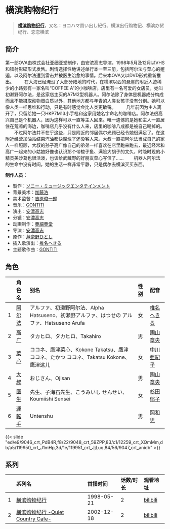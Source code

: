 # 横滨购物纪行


> <u>**[横滨购物纪行](https://bgm.tv/subject/9713)**</u>，又名：ヨコハマ買い出し紀行、横滨出行购物记、横滨办货纪行、恋恋横滨

## 简介

第一部OVA由株式会社亚细亚堂制作，由安浓高志导演，1998年5月及12月以VHS和镭射影碟形式发售。剧情选择性地讲述单行本一至三册，包括阿尔法与菜心的邂逅，以及阿尔法遭到雷击并被医生治愈的事情。后来本OVA又以DVD形式重新推出。
　　在大海已经淹没了大部分陆地的时代，在横滨以西的悬崖的附近人迹稀少的小路旁有一家名叫“COFFEE A”的小咖啡店。店里有一名可爱的女店员，她叫初濑野阿尔法，是这家店主买的A7M2型机器人。阿尔法除了身体是机器成分构成而且不能摄取动物蛋白质以外，其他地方都与年青的人类女孩子没有分别。她可以像人类一样思维和行动，只是有时感觉会比人类更敏锐。
　　几年前因为主人离开了，只留给她一只HKP7M13小手枪和这家用她名字命名的咖啡店。阿尔法很高兴自己是个机器人，因为这样可以一直等主人回来。唯一遗憾的是她和主人一直居住在荒凉的海边，咖啡店几乎没有什么人来，店里的咖啡八成都是被自己喝掉的。
　　不过阿尔法并不在乎这些，只是附近的邻居偶尔光顾已经令她很满足了。在这附近经营加油站结果汽油都快腐烂了还没客人来。大叔一直把阿尔法当成自己的家人一样照顾，大叔的孙子高广像自己的弟弟一样喜欢在店里跑来跑去，最近经常和高广一起来的小姑娘好像也认识那个带梭子鱼、满脸大胡子的文久，时隐时现的小精灵美沙葛也很活泼，也该给武藏野的好朋友菜心写信了……
　　机器人阿尔法的生命中没有时间，她的生活一样非常平静，只是偶尔去横滨买买东西。

**制作人员：**
- 製作：[ソニー・ミュージックエンタテインメント](https://bgm.tv/person/882)
- 背景美术：[加藤浩](https://bgm.tv/person/5990)
- 美术监督：[吉原俊一郎](https://bgm.tv/person/6337)
- 音乐：[GONTITI](https://bgm.tv/person/6342)
- 演出：[安濃高志](https://bgm.tv/person/742)
- 分镜：[安濃高志](https://bgm.tv/person/742)
- 动画制作：[亜細亜堂](https://bgm.tv/person/2715)
- 导演：[安濃高志](https://bgm.tv/person/742)
- 原作：[芦奈野ひとし](https://bgm.tv/person/879)
- 插入歌演出：[椎名へきる](https://bgm.tv/person/4203)
- 主题歌作曲：[GONTITI](https://bgm.tv/person/6342)

## 角色

|     |   角色名   |   别名  | 性别 |  配音  |
|:--- |:------  |:----      |:---  |:--   |
| 1 | [阿尔法](https://bgm.tv/character/9046) | アルファ、初濑野阿尔法、Alpha Hatsuseno、初瀬野アルファ、はつせの アルファ、Hatsuseno Arufa | 女 | [椎名へきる](https://bgm.tv/person/4203) |
| 2 | [高广](https://bgm.tv/character/9048) | タカヒロ、タカヒロ、Takahiro | 男 | [陶山章央](https://bgm.tv/person/4221) |
| 3 | [菜心](https://bgm.tv/character/12259) | ココネ、鹰津菜心、Kokone Takatsu、鷹津ココネ、たかつ ココネ、Takatsu Kokone、鹰津这儿 | 女 | [中川亜紀子](https://bgm.tv/person/4325) |
| 4 | [大叔](https://bgm.tv/character/119950) | おじさん、Ojisan | 男 | [陶山章央](https://bgm.tv/person/4221) |
| 5 | [医生](https://bgm.tv/character/119951) | 先生、子海石先生、こうみいし せんせい、Koumiishi Sensei | 女 | [杉田郁子](https://bgm.tv/person/5511) |
| 6 | [運転手](https://bgm.tv/character/9047) | Untenshu | 男 | [岡和男](https://bgm.tv/person/4222) |

{{< slide "ed/e9/9046_crt_PdB4R,f8/22/9048_crt_59ZPP,83/c1/12259_crt_XQmMm,db/a5/119950_crt_J1mHp,3d/1e/119951_crt_JjLuq,84/56/9047_crt_anidb" >}}

## 系列

|     |   系列名   |   首播时间  | 话数/时长  | 观看地址 |
|:---  |:------    |:----      |:---       |:---  |
| 1 |[横滨购物纪行](https://bgm.tv/subject/9713)| 1998-05-21 | 2 | [bilibili](https://www.bilibili.com/video/BV1dx411U7xg)  |
| 2 |[横滨购物纪行 -Quiet Country Cafe-](https://bgm.tv/subject/14684)| 2002-12-18 | 2 | [bilibili](https://www.bilibili.com/video/BV1dx411U7x3/)  |



